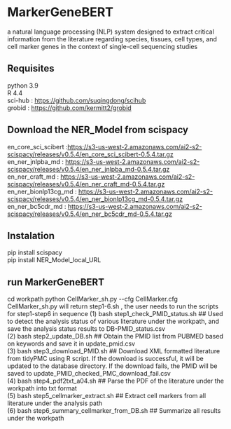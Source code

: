 # MarkerGeneBERT
a natural language processing (NLP) system designed to extract critical information from the literature regarding species, tissues, cell types, and cell marker genes in the context of single-cell sequencing studies


## Requisites
python 3.9<br>
R 4.4<br>
sci-hub : https://github.com/suqingdong/scihub<br>
grobid : https://github.com/kermitt2/grobid<br>


## Download the NER_Model from scispacy
en_core_sci_scibert :https://s3-us-west-2.amazonaws.com/ai2-s2-scispacy/releases/v0.5.4/en_core_sci_scibert-0.5.4.tar.gz<br>
en_ner_jnlpba_md : https://s3-us-west-2.amazonaws.com/ai2-s2-scispacy/releases/v0.5.4/en_ner_jnlpba_md-0.5.4.tar.gz<br>
en_ner_craft_md : https://s3-us-west-2.amazonaws.com/ai2-s2-scispacy/releases/v0.5.4/en_ner_craft_md-0.5.4.tar.gz<br>
en_ner_bionlp13cg_md : https://s3-us-west-2.amazonaws.com/ai2-s2-scispacy/releases/v0.5.4/en_ner_bionlp13cg_md-0.5.4.tar.gz<br>
en_ner_bc5cdr_md : https://s3-us-west-2.amazonaws.com/ai2-s2-scispacy/releases/v0.5.4/en_ner_bc5cdr_md-0.5.4.tar.gz<br>

## Instalation
pip install scispacy<br>
pip install NER_Model_local_URL<br>


##  run MarkerGeneBERT
cd workpath
python CellMarker_sh.py --cfg CellMarker.cfg<br> 
CellMarker_sh.py will return step1-6.sh , the user needs to run the scripts for step1-step6 in sequence
(1)  bash step1_check_PMID_status.sh    ## Used to detect the analysis status of various literature under the workpath, and save the analysis status results to DB-PMID_status.csv<br> 
(2)  bash step2_update_DB.sh    ## Obtain the PMID list from PUBMED based on keywords and save it in update_pmid.csv<br> 
(3)  bash step3_download_PMID.sh    ## Download XML formatted literature from tidyPMC using R script. If the download is successful, it will be updated to the database directory. If the download fails, the PMID will be saved to update_PMID_checked_PMC_download_fail.csv<br> 
(4)  bash step4_pdf2txt_a04.sh    ## Parse the PDF of the literature under the workpath into txt format<br> 
(5)  bash step5_cellmarker_extract.sh    ## Extract cell markers from all literature under the analysis path<br> 
(6)  bash step6_summary_cellmarker_from_DB.sh    ## Summarize all results under the workpath<br> 






